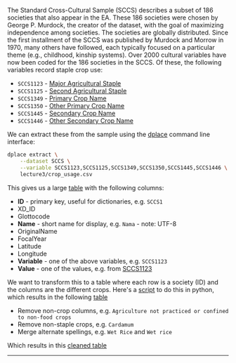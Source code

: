The Standard Cross-Cultural Sample (SCCS) describes a subset of 186 societies that also 
appear in the EA. These 186 societies were chosen by George P. Murdock, the creator of 
the dataset, with the goal of maximizing independence among societies. The societies are 
globally distributed. Since the first installment of the SCCS was published by Murdock 
and Morrow in 1970, many others have followed, each typically focused on a particular 
theme (e.g., childhood, kinship systems). Over 2000 cultural variables have now been 
coded for the 186 societies in the SCCS. Of these, the following variables record staple
crop use:

- `SCCS1123` - [Major Agricultural Staple][SCCS1123]
- `SCCS1125` - [Second Agricultural Staple][SCCS1125]
- `SCCS1349` - [Primary Crop Name][SCCS1349]
- `SCCS1350` - [Other Primary Crop Name][SCCS1350]
- `SCCS1445` - [Secondary Crop Name][SCCS1445]
- `SCCS1446` - [Other Secondary Crop Name][SCCS1446]

We can extract these from the sample using the [dplace](https://github.com/D-PLACE/dplace-data)
command line interface:

```bash
dplace extract \
	--dataset SCCS \
	--variable SCCS1123,SCCS1125,SCCS1349,SCCS1350,SCCS1445,SCCS1446 \
	lecture3/crop_usage.csv
```

This gives us a large [table](lecture3/crop_usage.csv) with the following columns:

- **ID** - primary key, useful for dictionaries, e.g. `SCCS1`
- XD_ID
- Glottocode
- **Name** - short name for display, e.g. `Nama` - note: UTF-8
- OriginalName
- FocalYear
- Latitude
- Longitude
- **Variable** - one of the above variables, e.g. `SCCS1123`
- **Value** - one of the values, e.g. from [SCCS1123](lecture3/SCCS1123.csv)

We want to transform this to a table where each row is a society (ID) and the columns
are the different crops. Here's a [script](lecture3/transform.py) to do this in python,
which results in the following [table](lecture3/checklist.csv)

- Remove non-crop columns, e.g. `Agriculture not practiced or confined to non-food crops`
- Remove non-staple crops, e.g. `Cardamum`
- Merge alternate spellings, e.g. `Wet Rice` and `Wet rice`

Which results in this [cleaned table](lecture3/checklist-cleaned.csv)


----
[SCCS1123]: lecture3/SCCS-variables.md#SCCS1123
[SCCS1125]: lecture3/SCCS-variables.md#SCCS1125
[SCCS1349]: lecture3/SCCS-variables.md#SCCS1349
[SCCS1350]: lecture3/SCCS-variables.md#SCCS1350
[SCCS1445]: lecture3/SCCS-variables.md#SCCS1445
[SCCS1446]: lecture3/SCCS-variables.md#SCCS1446